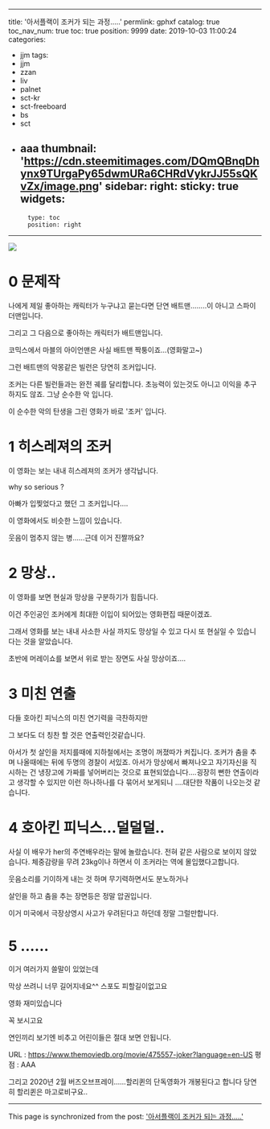 
---
title: '아서플랙이 조커가 되는 과정.....'
permlink: gphxf
catalog: true
toc_nav_num: true
toc: true
position: 9999
date: 2019-10-03 11:00:24
categories:
- jjm
tags:
- jjm
- zzan
- liv
- palnet
- sct-kr
- sct-freeboard
- bs
- sct
- aaa
thumbnail: 'https://cdn.steemitimages.com/DQmQBnqDhynx9TUrgaPy65dwmURa6CHRdVykrJJ55sQKvZx/image.png'
sidebar:
    right:
        sticky: true
widgets:
    -
        type: toc
        position: right
---


![](https://cdn.steemitimages.com/DQmQBnqDhynx9TUrgaPy65dwmURa6CHRdVykrJJ55sQKvZx/image.png)

# 0 문제작
나에게 제일 좋아하는  캐릭터가 누구냐고 묻는다면 단연 배트맨........이 아니고 스파이더맨입니다.

그리고 그 다음으로 좋아하는 캐릭터가 배트맨입니다.

코믹스에서 마블의 아이언맨은 사실 배트맨 짝퉁이죠...(영화말고~)

그런 배트맨의 악몽같은 빌런은 당연히 조커입니다.

조커는 다른 빌런들과는 완전 궤를 달리합니다.  초능력이 있는것도 아니고 이익을 추구하지도 않죠. 그냥 순수한 악 입니다.

이 순수한 악의 탄생을 그린 영화가 바로 '조커' 입니다.

# 1 히스레져의 조커

이 영화는 보는 내내 히스레져의 조커가 생각납니다.

why so serious ? 

아빠가 입찢었다고 했던 그 조커입니다....

이 영화에서도 비슷한 느낌이 있습니다.

웃음이 멈추지 않는 병......근데 이거 진짤까요?

# 2 망상..

이 영화를 보면 현실과 망상을 구분하기가 힘듭니다.

이건 주인공인 조커에게 최대한 이입이 되어있는 영화편집 때문이겠죠.

그래서 영화를 보는 내내 사소한 사실 까지도 망상일 수 있고 다시 또 현실일 수 있습니다는 것을 알았습니다.

초반에 머레이쇼를 보면서 위로 받는 장면도 사실 망상이죠.... 

# 3 미친 연출
다들 호아킨 피닉스의 미친 연기력을 극찬하지만

그 보다도 더 칭찬 할 것은 연출력인것같습니다.

아서가 첫 살인을 저지를때에 지하철에서는 조명이 꺼졌따가 켜집니다. 조커가 춤을 추며 나올때에는 뒤에 두명의 경찰이 서있죠. 아서가 망상에서 빠져나오고 자기자신을 직시하는 건 냉장고에 가짜를 넣어버리는 것으로 표현되었습니다....굉장히 뻔한 연출이라고 생각할 수 있지만 이런 하나하나를 다 묶어서 보게되니 ....대단한 작품이 나오는것 같습니다.

# 4 호아킨 피닉스...덜덜덜..

사실 이 배우가 her의 주연배우라는 말에 놀랐습니다. 전혀 같은 사람으로 보이지 않았습니다.
체중감량을 무려 23kg이나 하면서 이 조커라는 역에 몰입했다고합니다.

웃음소리를 기이하게 내는 것 하며 무기력하면서도 분노하거나 

살인을 하고 춤을 추는 장면등은 정말 압권입니다.

이거 미국에서 극장상영시 사고가 우려된다고 하던데 정말 그럴만합니다.

# 5 ......

이거 여러가지 쓸말이 있었는데

막상 쓰려니 너무 길어지네요^^ 스포도 피할길이없고요

영화 재미있습니다

꼭 보시고요

연인끼리 보기엔 비추고 어린이들은 절대 보면 안됩니다.




URL : https://www.themoviedb.org/movie/475557-joker?language=en-US
평점 : AAA





그리고 2020년 2월 버즈오브프레이......할리퀸의 단독영화가 개봉된다고 합니다
당연히 할리퀸은 마고로비구요..

- - -

This page is synchronized from the post: ['아서플랙이 조커가 되는 과정.....'](https://steemit.com/@virus707/gphxf)
